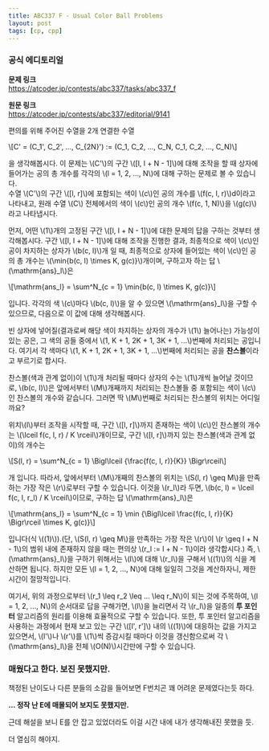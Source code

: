 ```yaml
---
title: ABC337 F - Usual Color Ball Problems
layout: post
tags: [cp, cpp]
---
```

### 공식 에디토리얼

**문제 링크**  
<https://atcoder.jp/contests/abc337/tasks/abc337_f>

**원문 링크**  
<https://atcoder.jp/contests/abc337/editorial/9141>


편의를 위해 주어진 수열을 2개 연결한 수열

\\[C' = (C_1', C_2', ..., C_{2N}') := (C_1, C_2, ..., C_N, C_1, C_2, ..., C_N)\\]

을 생각해봅시다. 이 문제는 \\(C'\\)의 구간 \\([l, l + N - 1]\\)에 대해 조작을 할 때 상자에 들어가는 공의 총 개수를 각각의 \\(l = 1, 2, ..., N\\)에 대해 구하는 문제로 볼 수 있습니다.  
수열 \\(C'\\)의 구간 \\([l, r]\\)에 포함되는 색이 \\(c\\)인 공의 개수를 \\(f(c, l, r)\\)d이라고 나타내고, 원래 수열 \\(C\\) 전체에서의 색이 \\(c\\)인 공의 개수 \\(f(c, 1, N)\\)을 \\(g(c)\\)라고 나타냅시다.

먼저, 어떤 \\(1\\)개의 고정된 구간 \\([l, l + N - 1]\\)에 대한 문제의 답을 구하는 것부터 생각해봅시다. 구간 \\([l, l + N - 1]\\)에 대해 조작을 진행한 결과, 최종적으로 색이 \\(c\\)인 공이 차지하는 상자가 \\(b(c, l)\\)개 일 때, 최종적으로 상자에 들어있는 색이 \\(c\\)인 공의 총 개수는 \\(\min\{b(c, l) \times K, g(c)\}\\)개이며, 구하고자 하는 답 \\(\mathrm{ans}_l\\)은

\\[\mathrm{ans_l} = \sum^N_{c = 1} \min\{b(c, l) \times K, g(c)\}\\]

입니다. 각각의 색 \\(c\\)마다 \\(b(c, l)\\)을 알 수 있으면 \\(\mathrm{ans}_l\\)을 구할 수 있으므로, 다음으로 이 값에 대해 생각해봅시다.

빈 상자에 넣어질(결과로써 해당 색이 차지하는 상자의 개수가 \\(1\\) 늘어나는) 가능성이 있는 공은, 그 색의 공들 중에서 \\(1, K + 1, 2K + 1, 3K + 1, ...\\)번째에 처리되는 공입니다. 여기서 각 색마다 \\(1, K + 1, 2K + 1, 3K + 1, ...\\)번째에 처리되는 공을 **찬스볼**이라고 부르기로 합시다.

찬스볼(색과 관계 없이)이 \\(1\\)개 처리될 때마다 상자의 수는 \\(1\\)개씩 늘어날 것이므로, \\(b(c, l)\\)은 앞에서부터 \\(M\\)개째까지 처리되는 찬스볼들 중 포함되는 색이 \\(c\\)인 찬스볼의 개수와 같습니다. 그러면 딱 \\(M\\)번째로 처리되는 찬스볼의 위치는 어디일까요?

위치\\(l\\)부터 조작을 시작할 때, 구간 \\([l, r]\\)까지 존재하는 색이 \\(c\\)인 찬스볼의 개수는 \\(\lceil f(c, l, r) / K \rceil\\)개이므로, 구간 \\([l, r]\\)까지 있는 찬스볼(색과 관계 없이)의 개수는

\\[S(l, r) = \sum^N_{c = 1} \Bigl\lceil {\frac{f(c, l, r)}{K}} \Bigr\rceil\\]

개 입니다. 따라서, 앞에서부터 \\(M\\)개째의 찬스볼의 위치는 \\(S(l, r) \geq M\\)을 만족하는 가장 작은 \\(r\\)로부터 구할 수 있습니다. 이것을 \\(r_l\\)라 두면, \\(b(c, l) = \lceil f(c, l, r_l) / K \rceil\\)이므로, 구하는 답 \\(\mathrm{ans}_l\\)은

\\[\mathrm{ans_l} = \sum^N_{c = 1} \min \{\Bigl\lceil \frac{f(c, l, r)}{K} \Bigr\rceil \times K, g(c)\}\\]

입니다(식 \\((1)\\)).(단, \\(S(l, r) \geq M\\)을 만족하는 가장 작은 \\(r\\)이 \\(r \geq l + N - 1\\)의 범위 내에 존재하지 않을 때는 편의상 \\(r_l := l + N - 1\\)이라 생각합시다.) 즉, \\(\mathrm{ans}_l\\)을 구하기 위해서는 \\(l\\)에 대해 \\(r_l\\)을 구해서 \\((1)\\)의 식을 계산하면 됩니다. 하지만 모든 \\(l = 1, 2, ..., N\\)에 대해 일일히 그것을 계산하자니, 제한 시간이 절망적입니다.

여기서, 위의 과정으로부터 \\(r_1 \leq r_2 \leq ... \leq r_N\\)이 되는 것에 주목하여, \\(l = 1, 2, ..., N\\)의 순서대로 답을 구해가면, \\(l\\)을 늘리면서 각 \\(r_l\\)을 일종의 **투 포인터** 알고리즘의 원리를 이용해 효율적으로 구할 수 있습니다. 또한, 투 포인터 알고리즘을 사용하는 과정에서 현재 보고 있는 구간 \\([l', r']\\) 내의 \\((1)\\)에 대응하는 값을 가지고 있으면서, \\(l'\\)나 \\(r'\\)를 \\(1\\)씩 증감시킬 때마다 이것을 갱신함으로써 각 \\(\mathrm{ans}_l\\)을 전체 \\(O(N)\\)시간만에 구할 수 있습니다.

### 매웠다고 한다. 보진 못했지만.
책정된 난이도나 다른 분들의 소감을 들어보면 F번치곤 꽤 어려운 문제였다는듯 하다.

**... 정작 난 E에 매몰되어 보지도 못했지만.**

근데 해설을 보니 E를 안 잡고 있었더라도 이걸 시간 내에 내가 생각해내진 못했을 듯.

더 열심히 해야지.